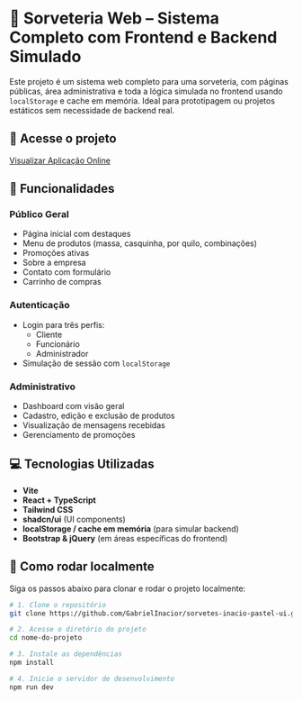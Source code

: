 # 🍦 Sorveteria Web – Sistema Completo com Frontend e Backend Simulado

Este projeto é um sistema web completo para uma sorveteria, com páginas públicas, área administrativa e toda a lógica simulada no frontend usando `localStorage` e cache em memória. Ideal para prototipagem ou projetos estáticos sem necessidade de backend real.

## 🔗 Acesse o projeto

[Visualizar Aplicação Online](https://semlinkporenquanto.com) 

## 📂 Funcionalidades

### Público Geral
- Página inicial com destaques
- Menu de produtos (massa, casquinha, por quilo, combinações)
- Promoções ativas
- Sobre a empresa
- Contato com formulário
- Carrinho de compras

### Autenticação
- Login para três perfis:
  - Cliente
  - Funcionário
  - Administrador
- Simulação de sessão com `localStorage`

### Administrativo
- Dashboard com visão geral
- Cadastro, edição e exclusão de produtos
- Visualização de mensagens recebidas
- Gerenciamento de promoções

## 💻 Tecnologias Utilizadas

- **Vite**
- **React + TypeScript**
- **Tailwind CSS**
- **shadcn/ui** (UI components)
- **localStorage / cache em memória** (para simular backend)
- **Bootstrap & jQuery** (em áreas específicas do frontend)

## 🚀 Como rodar localmente

Siga os passos abaixo para clonar e rodar o projeto localmente:

```bash
# 1. Clone o repositório
git clone https://github.com/GabrielInacior/sorvetes-inacio-pastel-ui.git

# 2. Acesse o diretório do projeto
cd nome-do-projeto

# 3. Instale as dependências
npm install

# 4. Inicie o servidor de desenvolvimento
npm run dev
